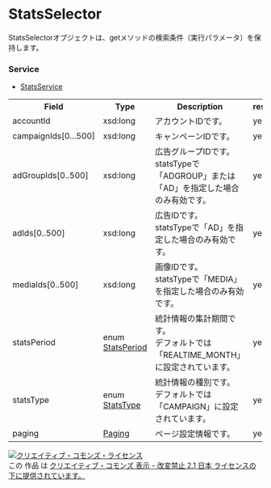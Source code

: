 # StatsSelector
StatsSelectorオブジェクトは、getメソッドの検索条件（実行パラメータ）を保持します。
 
### Service
+ [StatsService](../services/StatsService.md)
 
<table>
 <tr>
  <th>Field</th>
  <th>Type</th>
  <th>Description</th>
  <th>response</th>
  <th>get</th>
  <th>add</th>
  <th>set</th>
  <th>remove</th>
 </tr>
 <tr>
  <td>accountId</td>
  <td>xsd:long</td>
  <td>アカウントIDです。</td>
  <td>yes</td>
  <td>Requirement</td>
  <td>-</td>
  <td>-</td>
  <td>-</td>
 </tr>
 <tr>
  <td>campaignIds[0...500]</td>
  <td>xsd:long</td>
  <td>キャンペーンIDです。</td>
  <td>yes</td>
  <td>Optional</td>
  <td>-</td>
  <td>-</td>
  <td>-</td>
 </tr>
 <tr>
  <td>adGroupIds[0..500]</td>
  <td>xsd:long</td>
  <td>広告グループIDです。<br>statsTypeで「ADGROUP」または「AD」を指定した場合のみ有効です。</td>
  <td>yes</td>
  <td>Optional</td>
  <td>-</td>
  <td>-</td>
  <td>-</td>
 </tr>
 <tr>
  <td>adIds[0..500]</td>
  <td>xsd:long</td>
  <td>広告IDです。<br>statsTypeで「AD」を指定した場合のみ有効です。</td>
  <td>yes</td>
  <td>Optional</td>
  <td>-</td>
  <td>-</td>
  <td>-</td>
 </tr>
 <tr>
  <td>medialds[0..500]</td>
  <td>xsd:long</td>
  <td>画像IDです。<br>statsTypeで「MEDIA」を指定した場合のみ有効です。</td>
  <td>yes</td>
  <td>Optional</td>
  <td>-</td>
  <td>-</td>
  <td>-</td>
 </tr>
 <tr>
  <td>statsPeriod</td>
  <td>enum<br>
  <a href="./StatsPeriod.md">StatsPeriod</a></td>
  <td>統計情報の集計期間です。<br>デフォルトでは「REALTIME_MONTH」に設定されています。</td>
  <td>yes</td>
  <td>Optional</td>
  <td>-</td>
  <td>-</td>
  <td>-</td>
 </tr>
 <tr>
  <td>statsType</td>
  <td>enum<br>
  <a href="./StatsType.md">StatsType</a></td>
  <td>統計情報の種別です。<br>デフォルトでは「CAMPAIGN」に設定されています。</td>
  <td>yes</td>
  <td>Optional</td>
  <td>-</td>
  <td>-</td>
  <td>-</td>
 </tr>
 <tr>
  <td>paging</td>
  <td><a href="./Paging.md">Paging</a></td>
  <td>ページ設定情報です。</td>
  <td>yes</td>
  <td>Optional</td>
  <td>-</td>
  <td>-</td>
  <td>-</td>
 </tr>
</table>
 
<a rel="license" href="http://creativecommons.org/licenses/by-nd/2.1/jp/">
<img alt="クリエイティブ・コモンズ・ライセンス" style="border-width:0" src="https://i.creativecommons.org/l/by-nd/2.1/jp/88x31.png" />
</a><br />
この 作品 は <a rel="license" href="http://creativecommons.org/licenses/by-nd/2.1/jp/">
クリエイティブ・コモンズ 表示 - 改変禁止 2.1 日本 ライセンスの下に提供されています。</a>
